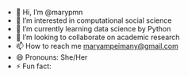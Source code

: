 - 👋 Hi, I’m @marypmn
- 👀 I’m interested in computational social science
- 🌱 I’m currently learning data science by Python
- 💞️ I’m looking to collaborate on academic research
- 📫 How to reach me maryampeimany@gmail.com
- 😄 Pronouns: She/Her
- ⚡ Fun fact: 

<!---
marypmn/marypmn is a ✨ special ✨ repository because its `README.md` (this file) appears on your GitHub profile.
You can click the Preview link to take a look at your changes.
--->
